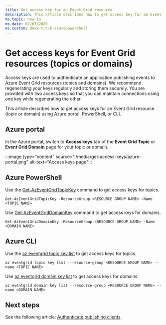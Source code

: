 ```yaml
---
title: Get access key for an Event Grid resource
description: This article describes how to get access key for an Event Grid topic or domain
ms.topic: how-to
ms.date: 07/07/2020 
ms.custom: devx-track-azurepowershell
---
```


# Get access keys for Event Grid resources (topics or domains)
Access keys are used to authenticate an application publishing events to Azure Event Grid resources (topics and domains). We recommend regenerating your keys regularly and storing them securely. You are provided with two access keys so that you can maintain connections using one key while regenerating the other.

This article describes how to get access keys for an Event Grid resource (topic or domain) using Azure portal, PowerShell, or CLI. 

## Azure portal
In the Azure portal, switch to **Access keys** tab of the **Event Grid Topic** or **Event Grid Domain** page for your topic or domain.  

:::image type="content" source="./media/get-access-keys/azure-portal.png" alt-text="Access keys page":::

## Azure PowerShell
Use the [Get-AzEventGridTopicKey](/powershell/module/az.eventgrid/get-azeventgridtopickey) command to get access keys for topics. 

```azurepowershell-interactive
Get-AzEventGridTopicKey -ResourceGroup <RESOURCE GROUP NAME> -Name <TOPIC NAME>
```

Use [Get-AzEventGridDomainKey](/powershell/module/az.eventgrid/get-azeventgriddomainkey) command to get access keys for domains. 

```azurepowershell-interactive
Get-AzEventGridDomainKey -ResourceGroup <RESOURCE GROUP NAME> -Name <DOMAIN NAME>
```

## Azure CLI
Use the [az eventgrid topic key list](/cli/azure/eventgrid/topic/key#az_eventgrid_topic_key_list) to get access keys for topics. 

```azurecli-interactive
az eventgrid topic key list --resource-group <RESOURCE GROUP NAME> --name <TOPIC NAME>
```

Use [az eventgrid domain key list](/cli/azure/eventgrid/domain/key#az_eventgrid_domain_key_list) to get access keys for domains. 

```azurecli-interactive
az eventgrid domain key list --resource-group <RESOURCE GROUP NAME> --name <DOMAIN NAME>
```

## Next steps
See the following article: [Authenticate publishing clients](security-authenticate-publishing-clients.md). 
